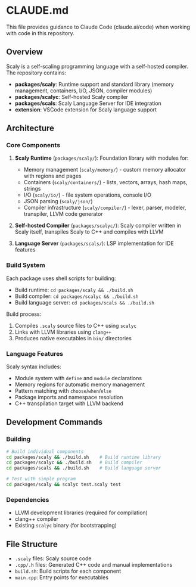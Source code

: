# CLAUDE.md

This file provides guidance to Claude Code (claude.ai/code) when working with code in this repository.

## Overview

Scaly is a self-scaling programming language with a self-hosted compiler. The repository contains:

- **packages/scaly**: Runtime support and standard library (memory management, containers, I/O, JSON, compiler modules)
- **packages/scalyc**: Self-hosted Scaly compiler
- **packages/scals**: Scaly Language Server for IDE integration
- **extension**: VSCode extension for Scaly language support

## Architecture

### Core Components

1. **Scaly Runtime** (`packages/scaly/`): Foundation library with modules for:
   - Memory management (`scaly/memory/`) - custom memory allocator with regions and pages
   - Containers (`scaly/containers/`) - lists, vectors, arrays, hash maps, strings
   - I/O (`scaly/io/`) - file system operations, console I/O
   - JSON parsing (`scaly/json/`)
   - Compiler infrastructure (`scaly/compiler/`) - lexer, parser, modeler, transpiler, LLVM code generator

2. **Self-hosted Compiler** (`packages/scalyc/`): Scaly compiler written in Scaly itself, transpiles Scaly to C++ and compiles with LLVM

3. **Language Server** (`packages/scals/`): LSP implementation for IDE features

### Build System

Each package uses shell scripts for building:

- Build runtime: `cd packages/scaly && ./build.sh`
- Build compiler: `cd packages/scalyc && ./build.sh`
- Build language server: `cd packages/scals && ./build.sh`

Build process:
1. Compiles `.scaly` source files to C++ using `scalyc`
2. Links with LLVM libraries using `clang++`
3. Produces native executables in `bin/` directories

### Language Features

Scaly syntax includes:
- Module system with `define` and `module` declarations
- Memory regions for automatic memory management
- Pattern matching with `choose`/`when`/`else`
- Package imports and namespace resolution
- C++ transpilation target with LLVM backend

## Development Commands

### Building
```bash
# Build individual components
cd packages/scaly && ./build.sh    # Build runtime library
cd packages/scalyc && ./build.sh   # Build compiler
cd packages/scals && ./build.sh    # Build language server

# Test with simple program
cd packages/scaly && scalyc test.scaly test
```

### Dependencies
- LLVM development libraries (required for compilation)
- clang++ compiler
- Existing `scalyc` binary (for bootstrapping)

## File Structure

- `.scaly` files: Scaly source code
- `.cpp/.h` files: Generated C++ code and manual implementations
- `build.sh`: Build scripts for each component
- `main.cpp`: Entry points for executables